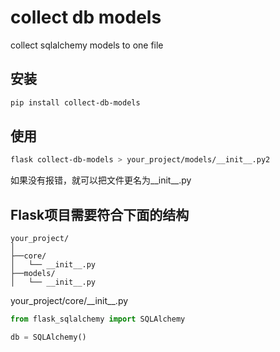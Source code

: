 # collect db models

collect sqlalchemy models to one file

## 安装

```sh
pip install collect-db-models
```

## 使用

```sh
flask collect-db-models > your_project/models/__init__.py2
```

如果没有报错，就可以把文件更名为\_\_init\_\_.py


## Flask项目需要符合下面的结构

```plain
your_project/
│
├──core/
│   └── __init__.py
├──models/
│   └── __init__.py
```

your_project/core/\_\_init\_\_.py

```python
from flask_sqlalchemy import SQLAlchemy

db = SQLAlchemy()
```
